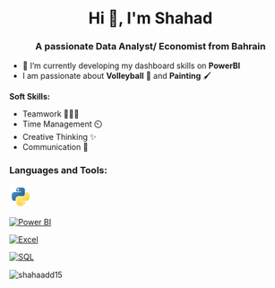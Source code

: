# <h1 align="center">Hi 👋, I'm Shahad</h1>
<h3 align="center">A passionate Data Analyst/ Economist from Bahrain</h3>

- 🌱 I’m currently developing my dashboard skills on  **PowerBI**
- I am passionate about **Volleyball** 🏐 and **Painting** 🖌️
  
**Soft Skills:**
- Teamwork 🧑‍🤝‍🧑
- Time Management ⏲️
- Creative Thinking ✨
- Communication 💬
</p>

<h3 align="left">Languages and Tools:</h3>
<p align="left"> <a href="https://www.python.org" target="_blank" rel="noreferrer"> <img src="https://raw.githubusercontent.com/devicons/devicon/master/icons/python/python-original.svg" alt="python" width="40" height="40"/> </a> </p>
<p 
<p align="left"> 
  <a href="https://powerbi.microsoft.com/" target="_blank" rel="noreferrer"> 
    <img src="https://img.icons8.com/color/48/000000/power-bi.png" alt="Power BI" width="40" height="40"/> 
  </a> 
</p>
<p align="left"> 
  <a href="https://www.microsoft.com/en-us/microsoft-365/excel" target="_blank" rel="noreferrer"> 
    <img src="https://img.icons8.com/color/48/000000/microsoft-excel-2019--v1.png" alt="Excel" width="40" height="40"/> 
  </a> 
</p>
<p align="left"> 
  <a href="https://en.wikipedia.org/wiki/SQL" target="_blank" rel="noreferrer"> 
    <img src="https://img.icons8.com/ios-filled/50/000000/sql.png" alt="SQL" width="40" height="40"/> 
  </a> 
</p>


<p><img align="center" src="https://github-readme-stats.vercel.app/api/top-langs?username=shahaadd15&show_icons=true&locale=en&layout=compact" alt="shahaadd15" /></p>
 
